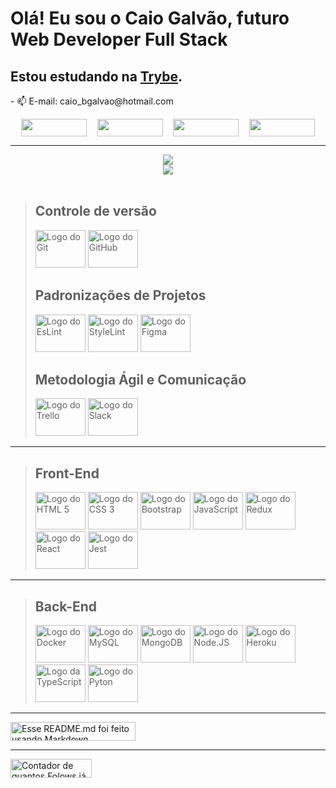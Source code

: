 # Olá! Eu sou o Caio Galvão, futuro Web Developer Full Stack

## Estou estudando na [Trybe](https://www.betrybe.com/).
<p>- 📫 E-mail: caio_bgalvao@hotmail.com</p>
<div style="display: flex; flex-wrap: wrap; justify-content: space-evenly">
  <a href="https://www.linkedin.com/in/CaioBGalvao/" target="_blank"><img
      src="https://img.shields.io/badge/-LinkedIn-%230077B5?style=for-the-badge&logo=linkedin&logoColor=white"
      style="height: 28px; width: 105px;" /></a>
  <a href="https://twitter.com/Caio_BGalvao" target="_blank"><img
      src="https://img.shields.io/badge/Twitter-1DA1F2?style=for-the-badge&logo=twitter&logoColor=white"
      style="height: 28px; width: 105px;" /></a>
  <a href="https://wa.me/5521998078393" target="_blank"><img
      src="https://img.shields.io/badge/WhatsApp-25D366?style=for-the-badge&logo=whatsapp&logoColor=white"
      style="height: 28px; width: 105px;" /></a>
  <a href="https://t.me/CaioBG" target="_blank"><img
      src="https://img.shields.io/badge/Telegram-2CA5E0?style=for-the-badge&logo=telegram&logoColor=white" style="height: 28px; width: 105px;"></a>
</div>
  
---

<div style="display: flex; flex-flow: column wrap;">
  <a align="center" href="https://github.com/anuraghazra/github-readme-stats">
  <img
    src="https://github-readme-stats.vercel.app/api?username=CaioBGalvao&locale=pt-br&show_icons=true&theme=nord&include_all_commits=true&count_private=true" />
</a>
<a align="center" href="https://github.com/anuraghazra/convoychat">
  <img
    src="https://github-readme-stats.vercel.app/api/top-langs/?username=CaioBGalvao&locale=pt-br&layout=compact&langs_count=7&theme=nord" />
  </a>  
</div>

<div style="display: flex-inline"><br>

>  ## Controle de versão
> 
> <img alt="Logo do Git" style="height: 60px; width: 80px;" src="https://cdn.jsdelivr.net/gh/devicons/devicon/icons/git/git-original-wordmark.svg" />
> <img alt="Logo do GitHub" style="height: 60px; width: 80px;" src="https://cdn.jsdelivr.net/gh/devicons/devicon/icons/github/github-original-wordmark.svg"/>
>
> ## Padronizações de Projetos
>
> <img alt="Logo do EsLint" style="height: 60px; width: 80px;" src="https://cdn.jsdelivr.net/gh/devicons/devicon/icons/eslint/eslint-original-wordmark.svg"/>
> <img alt="Logo do StyleLint" style="height: 60px; width: 80px;" src="https://cdn.worldvectorlogo.com/logos/stylelint.svg"  />
> <img alt="Logo do Figma" style="height: 60px; width: 80px;" src="https://cdn.jsdelivr.net/gh/devicons/devicon/icons/figma/figma-original.svg"/>
>
> ## Metodologia Ágil e Comunicação
> <img alt="Logo do Trello" style="height: 60px; width: 80px;" src="https://cdn.jsdelivr.net/gh/devicons/devicon/icons/trello/trello-plain-wordmark.svg"/>
> <img alt="Logo do Slack" style="height: 60px; width: 80px;" src="https://cdn.jsdelivr.net/gh/devicons/devicon/icons/slack/slack-original-wordmark.svg"/>

---

> ## Front-End 
>
> <img alt="Logo do HTML 5" style="height: 60px; width: 80px;" src="https://cdn.jsdelivr.net/gh/devicons/devicon/icons/html5/html5-original-wordmark.svg"/>
> <img alt="Logo do CSS 3" style="height: 60px; width: 80px;" src="https://cdn.jsdelivr.net/gh/devicons/devicon/icons/css3/css3-original-wordmark.svg"/>
> <img alt="Logo do Bootstrap" style="height: 60px; width: 80px;" src="https://cdn.jsdelivr.net/gh/devicons/devicon/icons/bootstrap/bootstrap-original-wordmark.svg" />
> <img alt="Logo do JavaScript" style="height: 60px; width: 80px;" src="https://cdn.jsdelivr.net/gh/devicons/devicon/icons/javascript/javascript-original.svg"/>
> <img alt="Logo do Redux" style="height: 60px; width: 80px;" src="https://cdn.jsdelivr.net/gh/devicons/devicon/icons/redux/redux-original.svg"/>
> <img alt="Logo do React" style="height: 60px; width: 80px;" src="https://cdn.jsdelivr.net/gh/devicons/devicon/icons/react/react-original-wordmark.svg"/>
> <img alt="Logo do Jest" style="height: 60px; width: 80px;" src="https://cdn.jsdelivr.net/gh/devicons/devicon/icons/jest/jest-plain.svg"/>

---

> ## Back-End
>
> <img alt="Logo do Docker" style="height: 60px; width: 80px;" src="https://cdn.jsdelivr.net/gh/devicons/devicon/icons/docker/docker-original-wordmark.svg"/>
> <img alt="Logo do MySQL" style="height: 60px; width: 80px;" src="https://cdn.jsdelivr.net/gh/devicons/devicon/icons/mysql/mysql-original-wordmark.svg"/>
> <img alt="Logo do MongoDB" style="height: 60px; width: 80px;" src="https://cdn.jsdelivr.net/gh/devicons/devicon/icons/mongodb/mongodb-original-wordmark.svg"/>
> <img alt="Logo do Node.JS" style="height: 60px; width: 80px;" src="https://cdn.jsdelivr.net/gh/devicons/devicon/icons/nodejs/nodejs-original-wordmark.svg"/>
> <img alt="Logo do Heroku" style="height: 60px; width: 80px;" src="https://cdn.jsdelivr.net/gh/devicons/devicon/icons/heroku/heroku-original-wordmark.svg">
> <img alt="Logo da TypeScript" style="height: 60px; width: 80px;" src="https://cdn.jsdelivr.net/gh/devicons/devicon/icons/typescript/typescript-original.svg"/>
> <img alt="Logo do Pyton" style="height: 60px; width: 80px;" src="https://cdn.jsdelivr.net/gh/devicons/devicon/icons/python/python-original-wordmark.svg"/>

---

<div style="display: flex">
  <img alt="Esse README.md foi feito usando Markdown" style="height: 30px; width: 200px"
    src="https://img.shields.io/badge/Made%20with-Markdown-1f425f.svg" />
</div>

---

<div style="display: flex">
  <img alt="Contador de quantos Folows já foram feitos no perfil do CaioBGalvao" style="height: 30px; width: 130px"
    src="https://img.shields.io/github/followers/CaioBGalvao.svg?style=social&label=Follow&maxAge=86400" />
</div>
